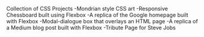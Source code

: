 Collection of CSS Projects
    -Mondrian style CSS art
    -Responsive Chessboard built using Flexbox
    -A replica of the Google homepage built with Flexbox
    -Modal-dialogue box that overlays an HTML page
    -A replica of a Medium blog post built with Flexbox
    -Tribute Page for Steve Jobs
